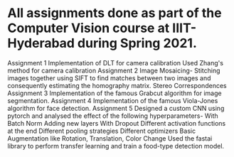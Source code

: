 # All assignments done as part of the Computer Vision course at IIIT- Hyderabad during Spring 2021.
Assignment 1
Implementation of DLT for camera calibration
Used Zhang's method for camera calibration
Assignment 2
Image Mosaicing- Stitching images together using SIFT to find matches between two images and consequently estimating the homography matrix.
Stereo Correspondences
Assignment 3
Implementation of the famous Grabcut algorithm for image segmentation.
Assignment 4
Implementation of the famous Viola-Jones algorithm for face detection.
Assignment 5
Designed a custom CNN using pytorch and analysed the effect of the following hyperparameters-
With Batch Norm
Adding new layers
With Dropout
Different activation functions at the end
Different pooling strategies
Different optimizers
Basic Augmentation like Rotation, Translation, Color Change
Used the fastai library to perform transfer learning and train a food-type detection model.
